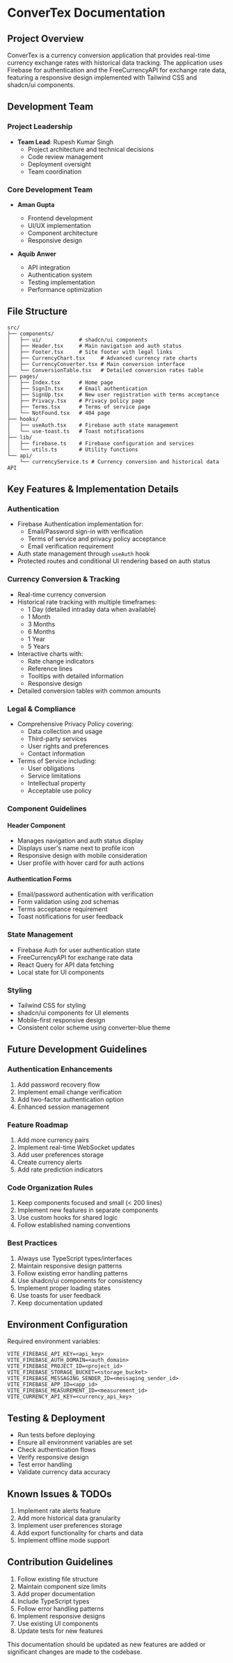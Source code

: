 # ConverTex Documentation

## Project Overview

ConverTex is a currency conversion application that provides real-time currency exchange rates with historical data tracking. The application uses Firebase for authentication and the FreeCurrencyAPI for exchange rate data, featuring a responsive design implemented with Tailwind CSS and shadcn/ui components.

## Development Team

### Project Leadership
- **Team Lead**: Rupesh Kumar Singh
  - Project architecture and technical decisions
  - Code review management
  - Deployment oversight
  - Team coordination

### Core Development Team
- **Aman Gupta**
  - Frontend development
  - UI/UX implementation
  - Component architecture
  - Responsive design
  
- **Aquib Anwer**
  - API integration
  - Authentication system
  - Testing implementation
  - Performance optimization

## File Structure

```
src/
├── components/
│   ├── ui/            # shadcn/ui components
│   ├── Header.tsx     # Main navigation and auth status
│   ├── Footer.tsx     # Site footer with legal links
│   ├── CurrencyChart.tsx     # Advanced currency rate charts
│   ├── CurrencyConverter.tsx # Main conversion interface
│   └── ConversionTable.tsx   # Detailed conversion rates table
├── pages/
│   ├── Index.tsx      # Home page
│   ├── SignIn.tsx     # Email authentication
│   ├── SignUp.tsx     # New user registration with terms acceptance
│   ├── Privacy.tsx    # Privacy policy page
│   ├── Terms.tsx      # Terms of service page
│   └── NotFound.tsx   # 404 page
├── hooks/
│   ├── useAuth.tsx    # Firebase auth state management
│   └── use-toast.ts   # Toast notifications
├── lib/
│   ├── firebase.ts    # Firebase configuration and services
│   └── utils.ts       # Utility functions
└── api/
    └── currencyService.ts # Currency conversion and historical data API
```

## Key Features & Implementation Details

### Authentication

- Firebase Authentication implementation for:
  - Email/Password sign-in with verification
  - Terms of service and privacy policy acceptance
  - Email verification requirement
- Auth state management through `useAuth` hook
- Protected routes and conditional UI rendering based on auth status

### Currency Conversion & Tracking

- Real-time currency conversion
- Historical rate tracking with multiple timeframes:
  - 1 Day (detailed intraday data when available)
  - 1 Month
  - 3 Months
  - 6 Months
  - 1 Year
  - 5 Years
- Interactive charts with:
  - Rate change indicators
  - Reference lines
  - Tooltips with detailed information
  - Responsive design
- Detailed conversion tables with common amounts

### Legal & Compliance

- Comprehensive Privacy Policy covering:
  - Data collection and usage
  - Third-party services
  - User rights and preferences
  - Contact information
- Terms of Service including:
  - User obligations
  - Service limitations
  - Intellectual property
  - Acceptable use policy

### Component Guidelines

#### Header Component

- Manages navigation and auth status display
- Displays user's name next to profile icon
- Responsive design with mobile consideration
- User profile with hover card for auth actions

#### Authentication Forms

- Email/password authentication with verification
- Form validation using zod schemas
- Terms acceptance requirement
- Toast notifications for user feedback

### State Management

- Firebase Auth for user authentication state
- FreeCurrencyAPI for exchange rate data
- React Query for API data fetching
- Local state for UI components

### Styling

- Tailwind CSS for styling
- shadcn/ui components for UI elements
- Mobile-first responsive design
- Consistent color scheme using converter-blue theme

## Future Development Guidelines

### Authentication Enhancements

1. Add password recovery flow
2. Implement email change verification
3. Add two-factor authentication option
4. Enhanced session management

### Feature Roadmap

1. Add more currency pairs
2. Implement real-time WebSocket updates
3. Add user preferences storage
4. Create currency alerts
5. Add rate prediction indicators

### Code Organization Rules

1. Keep components focused and small (< 200 lines)
2. Implement new features in separate components
3. Use custom hooks for shared logic
4. Follow established naming conventions

### Best Practices

1. Always use TypeScript types/interfaces
2. Maintain responsive design patterns
3. Follow existing error handling patterns
4. Use shadcn/ui components for consistency
5. Implement proper loading states
6. Use toasts for user feedback
7. Keep documentation updated

## Environment Configuration

Required environment variables:

```
VITE_FIREBASE_API_KEY=<api_key>
VITE_FIREBASE_AUTH_DOMAIN=<auth_domain>
VITE_FIREBASE_PROJECT_ID=<project_id>
VITE_FIREBASE_STORAGE_BUCKET=<storage_bucket>
VITE_FIREBASE_MESSAGING_SENDER_ID=<messaging_sender_id>
VITE_FIREBASE_APP_ID=<app_id>
VITE_FIREBASE_MEASUREMENT_ID=<measurement_id>
VITE_CURRENCY_API_KEY=<currency_api_key>
```

## Testing & Deployment

- Run tests before deploying
- Ensure all environment variables are set
- Check authentication flows
- Verify responsive design
- Test error handling
- Validate currency data accuracy

## Known Issues & TODOs

1. Implement rate alerts feature
2. Add more historical data granularity
3. Implement user preferences storage
4. Add export functionality for charts and data
5. Implement offline mode support

## Contribution Guidelines

1. Follow existing file structure
2. Maintain component size limits
3. Add proper documentation
4. Include TypeScript types
5. Follow error handling patterns
6. Implement responsive designs
7. Use existing UI components
8. Update tests for new features

This documentation should be updated as new features are added or significant changes are made to the codebase.
